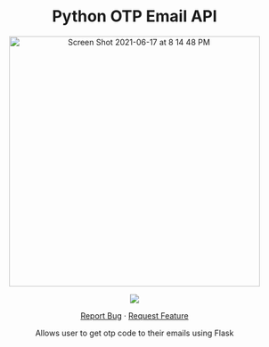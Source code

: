 <h1 align="center">
Python OTP Email API
</h1>

<p align="center">
  <img width="450" high="650" alt="Screen Shot 2021-06-17 at 8 14 48 PM" src="https://user-images.githubusercontent.com/73632576/123007680-9dd88780-d3ca-11eb-8838-b776963a74f0.png">
</p>

<p align="center">
<img src='https://madewithlove.vercel.app/ae?heart=true&template=for-the-badge'/>
</p>

<p align="center">
    <a href="https://github.com/WarManX/Python-OTP-Email-API/issues">Report Bug</a>
    ·
    <a href="https://github.com/WarManX/Python-OTP-Email-API/issues">Request Feature</a>
</p>

<p align="center">
  Allows user to get otp code to their emails using Flask
</p>
